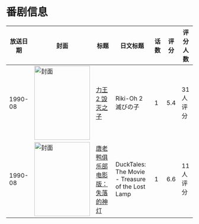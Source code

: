 # 番剧信息

|放送日期|封面|标题|日文标题|话数|评分|评分人数|
|---|---|---|---|---|---|---|
|1990-08|<img src="//lain.bgm.tv/pic/cover/c/f6/f5/74520_Ysf82.jpg" alt="封面" style="width:150px;height:200px;object-fit:cover;">|[力王 2 毁灭之子](https://bangumi.tv/subject/74520)|Riki-Oh 2 滅びの子|1|5.4|31人评分|
|1990-08|<img src="//lain.bgm.tv/pic/cover/c/f7/52/112502_Oip80.jpg" alt="封面" style="width:150px;height:200px;object-fit:cover;">|[唐老鸭俱乐部电影版：失落的神灯](https://bangumi.tv/subject/112502)|DuckTales: The Movie - Treasure of the Lost Lamp|1|6.6|11人评分|
